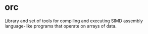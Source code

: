 # orc
Library and set of tools for compiling and executing SIMD assembly language-like programs that operate on arrays of data.
